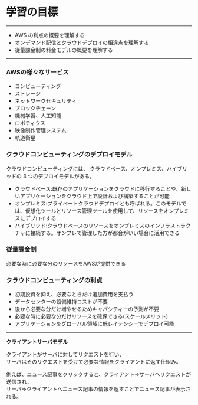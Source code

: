 # 学習の目標
---

 - AWS の利点の概要を理解する
 - オンデマンド配信とクラウドデプロイの相違点を理解する
 - 従量課金制の料金モデルの概要を理解する
 
---

### AWSの様々なサービス
 - コンピューティング
 - ストレージ
 - ネットワークセキュリティ
 - ブロックチェーン
 - 機械学習、人工知能
 - ロボティクス
 - 映像制作管理システム
 - 軌道衛星


### クラウドコンピューティングのデプロイモデル
クラウドコンピューティングには、  クラウドベース、オンプレミス、ハイブリッドの 3 つのデプロイモデルがある。
 - クラウドベース:既存のアプリケーションをクラウドに移行することや、新しいアプリケーションをクラウド上で設計および構築することが可能
 - オンプレミス:プライベートクラウドデプロイとも呼ばれる。このモデルでは、仮想化ツールとリソース管理ツールを使用して、リソースをオンプレミスにデプロイする
 - ハイブリッド:クラウドベースのリソースをオンプレミスのインフラストラクチャに接続する。オンプレで管理した方が都合がいい場合に活用できる


### 従量課金制
必要な時に必要な分のリソースをAWSが提供できる


### クラウドコンピューティングの利点
 - 初期投資を抑え、必要なときだけ追加費用を支払う
 - データセンターの設備維持コストが不要
 - 後から必要な分だけ増やせるためキャパシティーの予測が不要
 - 必要な時に必要な分だけリソースを確保できる(スケールメリット)
 - アプリケーションをグローバル領域に低レイテンシーでデプロイ可能

---

**クライアントサーバモデル**

クライアントがサーバに対してリクエストを行い、  
サーバはそのリクエストを受けて必要な情報をクライアントに返す仕組み。

例えば、ニュース記事をクリックすると、クライアント⇒サーバへリクエストが送信され、  
サーバ⇒クライアントへニュース記事の情報を返すことでニュース記事が表示される。

